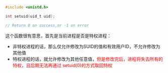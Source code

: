 ```c
#include <unistd.h>

int setuid(uid_t uid);

// Return 0 on success,or -1 on error
```

这个函数很有意思，首先是当前进程是否是特权进程：
- 非特权进程的话，那么仅允许修改为SUID的值和有效用户ID，不允许修改为其他值
- 特权进程的话，就允许修改为其他任意值，<font color='red'>但是修改完后，进程将失去所有的特权，且后期无法再通过 setuid(0)的方式取回特权</font>
